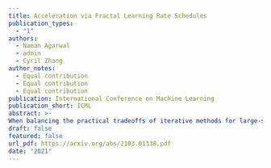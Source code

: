 ```yaml
---
title: Acceleration via Fractal Learning Rate Schedules
publication_types:
  - "1"
authors:
  - Naman Agarwal
  - admin
  - Cyril Zhang
author_notes:
  - Equal contribution
  - Equal contribution
  - Equal contribution
publication: International Conference on Machine Learning
publication_short: ICML
abstract: >-
When balancing the practical tradeoffs of iterative methods for large-scale optimization, the learning rate schedule remains notoriously difficult to understand and expensive to tune. We demonstrate the presence of these subtleties even in the innocuous case when the objective is a convex quadratic. We reinterpret an iterative algorithm from the numerical analysis literature as what we call the Chebyshev learning rate schedule for accelerating vanilla gradient descent, and show that the problem of mitigating instability leads to a fractal ordering of step sizes. We provide some experiments and discussion to challenge current understandings of the "edge of stability" in deep learning: even in simple settings, provable acceleration can be obtained by making negative local progress on the objective.
draft: false
featured: false
url_pdf: https://arxiv.org/abs/2103.01338.pdf
date: "2021"
---
```

